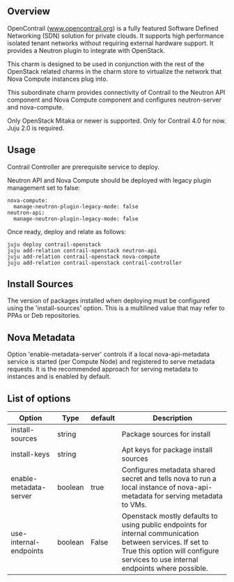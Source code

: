 Overview
--------

OpenContrail (www.opencontrail.org) is a fully featured Software Defined
Networking (SDN) solution for private clouds. It supports high performance
isolated tenant networks without requiring external hardware support. It
provides a Neutron plugin to integrate with OpenStack.

This charm is designed to be used in conjunction with the rest of the OpenStack
related charms in the charm store to virtualize the network that Nova Compute
instances plug into.

This subordinate charm provides connectivity of Contrail to the Neutron API component
and Nova Compute component and configures neutron-server and nova-compute.

Only OpenStack Mitaka or newer is supported.
Only for Contrail 4.0 for now.
Juju 2.0 is required.

Usage
-----

Contrail Controller are prerequisite service to deploy.

Neutron API and Nova Compute should be deployed with legacy plugin management set to false:

    nova-compute:
      manage-neutron-plugin-legacy-mode: false
    neutron-api:
      manage-neutron-plugin-legacy-mode: false

Once ready, deploy and relate as follows:

    juju deploy contrail-openstack
    juju add-relation contrail-openstack neutron-api
    juju add-relation contrail-openstack nova-compute
    juju add-relation contrail-openstack contrail-controller

Install Sources
---------------

The version of packages installed when deploying must be configured using the
'install-sources' option. This is a multilined value that may refer to PPAs or
Deb repositories.

Nova Metadata
-------------

Option 'enable-metadata-server' controls if a local nova-api-metadata service is
started (per Compute Node) and registered to serve metadata requests. It is
the recommended approach for serving metadata to instances and is enabled by
default.

List of options
---------------

Option   | Type| default | Description
---------|-----|---------|-------------
install-sources | string | | Package sources for install
install-keys | string |  | Apt keys for package install sources
enable-metadata-server | boolean | true | Configures metadata shared secret and tells nova to run a local instance of nova-api-metadata for serving metadata to VMs.
use-internal-endpoints | boolean | False | Openstack mostly defaults to using public endpoints for internal communication between services. If set to True this option will configure services to use internal endpoints where possible.
